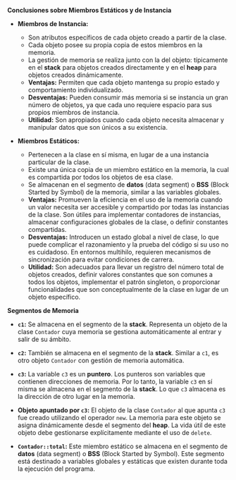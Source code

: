 ****Conclusiones sobre Miembros Estáticos y de Instancia****

* **Miembros de Instancia:**
    * Son atributos específicos de cada objeto creado a partir de la clase.
    * Cada objeto posee su propia copia de estos miembros en la memoria.
    * La gestión de memoria se realiza junto con la del objeto: típicamente en el **stack** para objetos creados directamente y en el **heap** para objetos creados dinámicamente.
    * **Ventajas:** Permiten que cada objeto mantenga su propio estado y comportamiento individualizado.
    * **Desventajas:** Pueden consumir más memoria si se instancia un gran número de objetos, ya que cada uno requiere espacio para sus propios miembros de instancia.
    * **Utilidad:** Son apropiados cuando cada objeto necesita almacenar y manipular datos que son únicos a su existencia.

* **Miembros Estáticos:**
    * Pertenecen a la clase en sí misma, en lugar de a una instancia particular de la clase.
    * Existe una única copia de un miembro estático en la memoria, la cual es compartida por todos los objetos de esa clase.
    * Se almacenan en el segmento de **datos** (data segment) o **BSS** (Block Started by Symbol) de la memoria, similar a las variables globales.
    * **Ventajas:** Promueven la eficiencia en el uso de la memoria cuando un valor necesita ser accesible y compartido por todas las instancias de la clase. Son útiles para implementar contadores de instancias, almacenar configuraciones globales de la clase, o definir constantes compartidas.
    * **Desventajas:** Introducen un estado global a nivel de clase, lo que puede complicar el razonamiento y la prueba del código si su uso no es cuidadoso. En entornos multihilo, requieren mecanismos de sincronización para evitar condiciones de carrera.
    * **Utilidad:** Son adecuados para llevar un registro del número total de objetos creados, definir valores constantes que son comunes a todos los objetos, implementar el patrón singleton, o proporcionar funcionalidades que son conceptualmente de la clase en lugar de un objeto específico.

****Segmentos de Memoria****

* **`c1`:** Se almacena en el segmento de la **stack**. Representa un objeto de la clase `Contador` cuya memoria se gestiona automáticamente al entrar y salir de su ámbito.

* **`c2`:** También se almacena en el segmento de la **stack**. Similar a `c1`, es otro objeto `Contador` con gestión de memoria automática.

* **`c3`:** La variable `c3` es un **puntero**. Los punteros son variables que contienen direcciones de memoria. Por lo tanto, la variable `c3` en sí misma se almacena en el segmento de la **stack**. Lo que `c3` almacena es la dirección de otro lugar en la memoria.

* **Objeto apuntado por `c3`:** El objeto de la clase `Contador` al que apunta `c3` fue creado utilizando el operador `new`. La memoria para este objeto se asigna dinámicamente desde el segmento del **heap**. La vida útil de este objeto debe gestionarse explícitamente mediante el uso de `delete`.

* **`Contador::total`:** Este miembro estático se almacena en el segmento de **datos** (data segment) o **BSS** (Block Started by Symbol). Este segmento está destinado a variables globales y estáticas que existen durante toda la ejecución del programa.
